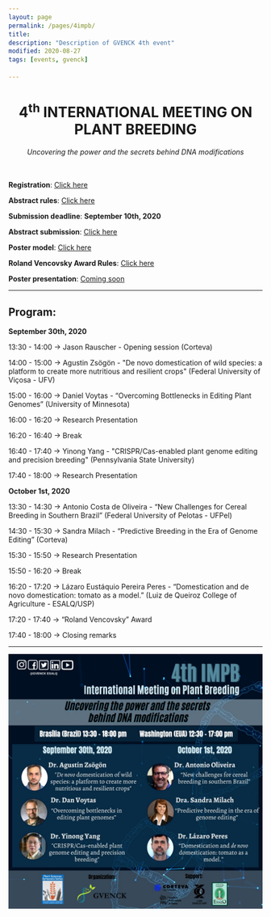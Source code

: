```yaml
---
layout: page
permalink: /pages/4impb/
title: 
description: "Description of GVENCK 4th event"
modified: 2020-08-27
tags: [events, gvenck]

---
```


<center><h1>4<sup>th</sup> INTERNATIONAL MEETING ON PLANT BREEDING</h1>
<i>Uncovering the power and the secrets behind DNA modifications</i></center>
<br><br>

**Registration**: [Click here](https://forms.gle/pG4kvAhRAZkTn3XY8)  
  
**Abstract rules**: [Click here](../files/Rules_for_abstract_submissions.docx)  
  
**Submission deadline**: **September 10th, 2020**  
  
**Abstract submission**: [Click here](https://forms.gle/VAUAdnpbJZWEwMwr8)  
  
**Poster model**: [Click here](../files/model-poster-2020.pptx)  

**Roland Vencovsky Award Rules**: [Click here](../files/Rules_Roland_Vencovsky_Award.docx)  
  
**Poster presentation**: [Coming soon]()  
  
<center><hr></center>

## Program:

**September 30th, 2020**

13:30 - 14:00 → Jason Rauscher - Opening session (Corteva)

14:00 - 15:00 → Agustin Zsögön - "De novo domestication of wild species: a platform to create more nutritious and resilient crops"  (Federal University of Viçosa - UFV)

15:00 - 16:00 → Daniel Voytas - “Overcoming Bottlenecks in Editing Plant Genomes” (University of Minnesota)

16:00 - 16:20 → Research Presentation

16:20 - 16:40 → Break

16:40 - 17:40 → Yinong Yang - "CRISPR/Cas-enabled plant genome editing and precision breeding" (Pennsylvania State University)

17:40 - 18:00 → Research Presentation


**October 1st, 2020**

13:30 - 14:30 → Antonio Costa de Oliveira - “New Challenges for Cereal Breeding in Southern Brazil” (Federal University of Pelotas - UFPel)

14:30 - 15:30 → Sandra Milach -  “Predictive Breeding in the Era of Genome Editing” (Corteva)

15:30 - 15:50 → Research Presentation

15:50 - 16:20 → Break

16:20 - 17:20 → Lázaro Eustáquio Pereira Peres - “Domestication and de novo domestication: tomato as a model.” (Luiz de Queiroz College of Agriculture - ESALQ/USP)

17:20 - 17:40 → “Roland Vencovsky” Award

17:40 - 18:00 → Closing remarks

<center><hr></center>

![banner](../images/poster_4impb.jpg)
